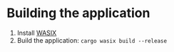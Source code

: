 # Building the application
1. Install [WASIX](https://wasix.org/docs/language-guide/rust/installation)
2. Build the application: `cargo wasix build --release`
